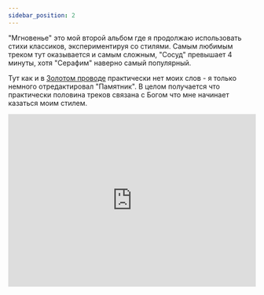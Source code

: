 ```yaml
---
sidebar_position: 2
---
```

"Мгновенье" это мой второй альбом где я продолжаю использовать стихи классиков, экспериментируя со стилями. Самым любимым треком тут оказывается и самым сложным, "Сосуд" превышает 4 минуты, хотя "Серафим" наверно самый популярный.

Тут как и в [Золотом проводе](Золотой%20провод.md) практически нет моих слов - я только немного отредактировал "Памятник". В целом получается что практически половина треков связана с Богом что мне начинает казаться моим стилем.

<iframe src="https://open.spotify.com/embed/album/1yrRlcT2mZ35r5FETbcTNl?utm_source=generator" width="100%" height="352" frameBorder="0"  allow="autoplay; clipboard-write; encrypted-media; fullscreen; picture-in-picture" loading="lazy"></iframe>
